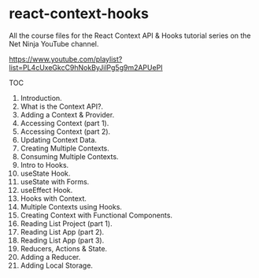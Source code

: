 # react-context-hooks
All the course files for the React Context API &amp; Hooks tutorial series on the Net Ninja YouTube channel.

https://www.youtube.com/playlist?list=PL4cUxeGkcC9hNokByJilPg5g9m2APUePI

TOC
01. Introduction.
02. What is the Context API?.
03. Adding a Context & Provider.
04. Accessing Context (part 1).
05. Accessing Context (part 2).
06. Updating Context Data.
07. Creating Multiple Contexts.
08. Consuming Multiple Contexts.
09. Intro to Hooks.
10. useState Hook.
11. useState with Forms.
12. useEffect Hook.
13. Hooks with Context.
14. Multiple Contexts using Hooks.
15. Creating Context with Functional Components.
16. Reading List Project (part 1).
17. Reading List App (part 2).
18. Reading List App (part 3).
19. Reducers, Actions & State.
20. Adding a Reducer.
21. Adding Local Storage.
